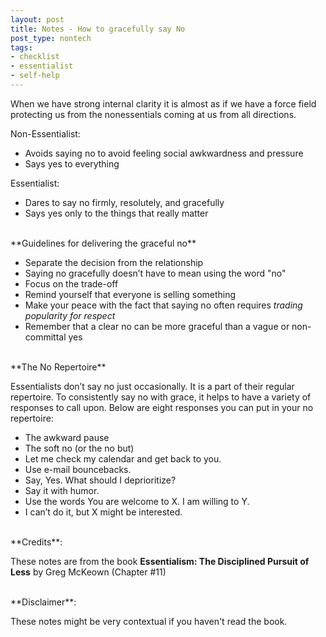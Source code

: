 ```yaml
---
layout: post
title: Notes - How to gracefully say No
post_type: nontech
tags:
- checklist
- essentialist
- self-help
---
```



When we have strong internal clarity it is almost as if we have a force field protecting us from the nonessentials coming at us from all directions.


Non-Essentialist:
- Avoids saying no to avoid feeling social awkwardness and pressure
- Says yes to everything	

Essentialist:
- Dares to say no firmly, resolutely, and gracefully
- Says yes only to the things that really matter


<br>
**Guidelines for delivering the graceful no**

- Separate the decision from the relationship
- Saying no gracefully doesn’t have to mean using the word "no"
- Focus on the trade-off
- Remind yourself that everyone is selling something
- Make your peace with the fact that saying no often requires <i>trading popularity for respect</i>
- Remember that a clear no can be more graceful than a vague or non-committal yes


<br>
**The No Repertoire**

Essentialists don’t say no just occasionally. It is a part of their regular repertoire. To consistently say no with grace, it helps to have a variety of responses to call upon. Below are eight responses you can put in your no repertoire:

- The awkward pause
- The soft no (or the no but)
- Let me check my calendar and get back to you.
- Use e-mail bouncebacks.
- Say, Yes. What should I deprioritize?
- Say it with humor.
- Use the words You are welcome to X. I am willing to Y.
- I can’t do it, but X might be interested.

<br>
**Credits**:

These notes are from the book **Essentialism: The Disciplined Pursuit of Less** by Greg McKeown (Chapter #11)

<br>
**Disclaimer**:

These notes might be very contextual if you haven't read the book.